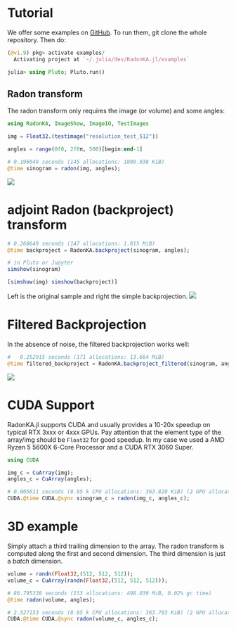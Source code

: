 # Tutorial

We offer some examples on [GitHub](https://github.com/roflmaostc/RadonKA.jl/tree/main/examples). 
To run them, git clone the whole repository.
Then do:
```julia
(@v1.9) pkg> activate examples/
  Activating project at `~/.julia/dev/RadonKA.jl/examples`

julia> using Pluto; Pluto.run()
```

## Radon transform
The radon transform only requires the image (or volume) and some angles:
```julia
using RadonKA, ImageShow, ImageIO, TestImages

img = Float32.(testimage("resolution_test_512"))

angles = range(0f0, 2f0π, 500)[begin:end-1]

# 0.196049 seconds (145 allocations: 1009.938 KiB)
@time sinogram = radon(img, angles);
```
![](../assets/sinogram.png)

# adjoint Radon (backproject) transform
```julia
# 0.268649 seconds (147 allocations: 1.015 MiB)
@time backproject = RadonKA.backproject(sinogram, angles);

# in Pluto or Jupyter
simshow(sinogram)

[simshow(img) simshow(backproject)]
```
Left is the original sample and right the simple backprojection.
![](../assets/sample_backproject.png)


# Filtered Backprojection
In the absence of noise, the filtered backprojection works well:
```julia
#   0.252915 seconds (171 allocations: 13.664 MiB)
@time filtered_backproject = RadonKA.backproject_filtered(sinogram, angles);
```
![](../assets/filtered.png)


# CUDA Support
RadonKA.jl supports CUDA and usually provides a 10-20x speedup on typical RTX 3xxx or 4xxx GPUs.
Pay attention that the element type of the array/img should be `Float32` for good speedup.
In my case we used a AMD Ryzen 5 5600X 6-Core Processor and a CUDA RTX 3060 Super.
```julia
using CUDA

img_c = CuArray(img);
angles_c = CuArray(angles);

# 0.005611 seconds (8.95 k CPU allocations: 363.828 KiB) (2 GPU allocations: 998.047 KiB, 0.26% memmgmt time)
CUDA.@time CUDA.@sync sinogram_c = radon(img_c, angles_c);
```


# 3D example
Simply attach a third trailing dimension to the array. The radon transform is computed along the first and second dimension.
The third dimension is just a *batch* dimension.
```julia
volume = randn(Float32,(512, 512, 512));
volume_c = CuArray(randn(Float32,(512, 512, 512)));

# 86.795338 seconds (153 allocations: 498.039 MiB, 0.02% gc time)
@time radon(volume, angles);

# 2.527153 seconds (8.95 k CPU allocations: 363.703 KiB) (2 GPU allocations: 498.027 MiB, 0.06% memmgmt time)
CUDA.@time CUDA.@sync radon(volume_c, angles_c);
```
